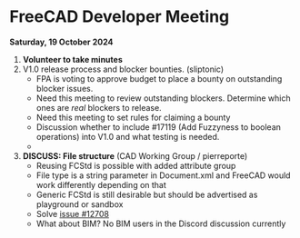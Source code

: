 # FreeCAD Developer Meeting

**Saturday, 19 October 2024**

1. **Volunteer to take minutes**
2. V1.0 release process and blocker bounties. (sliptonic)
   - FPA is voting to approve budget to place a bounty on outstanding blocker issues.
   - Need this meeting to review outstanding blockers. Determine which ones are _real_ blockers to release.
   - Need this meeting to set rules for claiming a bounty
   - Discussion whether to include #17119 (Add Fuzzyness to boolean operations) into V1.0 and what testing is needed.
   - 
3. **DISCUSS: File structure** (CAD Working Group / pierreporte)
   - Reusing FCStd is possible with added attribute group
   - File type is a string parameter in Document.xml and FreeCAD would work differently depending on that
   - Generic FCStd is still desirable but should be advertised as playground or sandbox
   - Solve [issue #12708](https://github.com/FreeCAD/FreeCAD/issues/12708)
   - What about BIM? No BIM users in the Discord discussion currently
